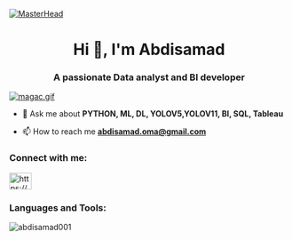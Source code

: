 [![MasterHead](https://i.postimg.cc/vB9dWKc5/kur.png)](https://ibb.co/R4qS10Y)
<h1 align="center">Hi 👋, I'm Abdisamad</h1>
<h3 align="center">A passionate Data analyst and BI developer</h3>

[![magac.gif](https://i.postimg.cc/ZY1Ncv0m/magac.gif)](https://postimg.cc/yWyW6dFp)





- 💬 Ask me about **PYTHON, ML, DL, YOLOV5,YOLOV11, BI, SQL, Tableau**

- 📫 How to reach me **abdisamad.oma@gmail.com**

<h3 align="left">Connect with me:</h3>
<p align="left">
<a href="https://linkedin.com/in/https://www.linkedin.com/in/abdisamad-oma/" target="blank"><img align="center" src="https://raw.githubusercontent.com/rahuldkjain/github-profile-readme-generator/master/src/images/icons/Social/linked-in-alt.svg" alt="https://www.linkedin.com/in/abdisamad-oma/" height="30" width="40" /></a>
</p>

<h3 align="left">Languages and Tools:</h3>
<p align="left">
  <!-- Your existing code for languages and tools here -->
</p>

<p><img align="center" src="https://github-readme-stats.vercel.app/api/top-langs?username=abdisamad001&show_icons=true&locale=en&layout=compact" alt="abdisamad001" /></p>
